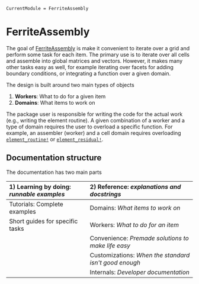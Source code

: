 ```@meta
CurrentModule = FerriteAssembly
```

# FerriteAssembly
The goal of [FerriteAssembly](https://github.com/KnutAM/FerriteAssembly.jl) 
is make it convenient to iterate over a grid and perform some task for each item.
The primary use is to iterate over all cells and assemble into global matrices and 
vectors. However, it makes many other tasks easy as well, for example iterating over facets for adding boundary conditions, or integrating a function over a given domain. 

The design is built around two main types of objects
1. **Workers**: What to do for a given item
2. **Domains**: What items to work on

The package user is responsible for writing the code for the actual work (e.g., writing the element routine). A given combination of a worker and a type of domain requires the user to overload a specific function. For example, an assembler (worker) and a cell domain requires overloading [`element_routine!`](@ref) or [`element_residual!`](@ref).

## Documentation structure
The documentation has two main parts

| 1) Learning by doing: *runnable examples*                | 2) Reference: *explanations and docstrings*              | 
| :------------------------------------------------------- | :------------------------------------------------------- |
| Tutorials: Complete examples                             | Domains: *What items to work on*                         |
| Short guides for specific tasks                          | Workers: *What to do for an item*                        | 
|                                                          | Convenience: *Premade solutions to make life easy*       |
|                                                          | Customizations: *When the standard isn't good enough*    |
|                                                          | Internals: *Developer documentation*                     |
